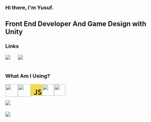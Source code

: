 ### Hi there, I'm Yusuf.

## Front End Developer And Game Design with Unity

### Links

[<img width="40" src="https://unpkg.com/simple-icons@v5/icons/instagram.svg" align="left" />
][instagram]
[<img width="40" src="https://unpkg.com/simple-icons@v5/icons/steam.svg" align="left" />
][steam]

<br />
<br />



### What Am I Using?
<img src="https://www.cnjobs.dk/drupal/sites/default/files/2019-01/csharp-01.png" align="left" width="40" height="40">
<img src="https://upload.wikimedia.org/wikipedia/commons/1/18/ISO_C%2B%2B_Logo.svg" align="left" width="40" height="40">
<img src="https://raw.githubusercontent.com/github/explore/80688e429a7d4ef2fca1e82350fe8e3517d3494d/topics/javascript/javascript.png" align="left" width="37" height="37">
<img src="https://www.pngfind.com/pngs/m/642-6424738_launching-multiple-projects-in-jetbrains-rider-jetbrains-rider.png" align="left" width="37" height="37">
<img src="https://upload.wikimedia.org/wikipedia/commons/9/9a/Visual_Studio_Code_1.35_icon.svg" align="left" width="36" height="36">






<br />
<br />
<br />



<img src='https://github-readme-stats.vercel.app/api?username=yusuf-xq' >


<br />
<br />

<img src='https://github-readme-stats.vercel.app/api/top-langs/?username=yusuf-xq&layout=compact' >


[instagram]: https://www.instagram.com/yusufw.5/
[steam]: https://steamcommunity.com/id/justkatarina


